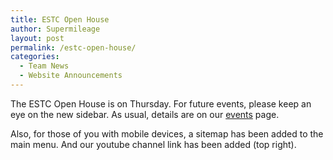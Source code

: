 ```yaml
---
title: ESTC Open House
author: Supermileage
layout: post
permalink: /estc-open-house/
categories:
  - Team News
  - Website Announcements
---
```

The ESTC Open House is on Thursday. For future events, please keep an eye on the new sidebar. As usual, details are on our [events][1] page.

Also, for those of you with mobile devices, a sitemap has been added to the main menu. And our youtube channel link has been added (top right).

 [1]: http://www.supermileage.ca/events